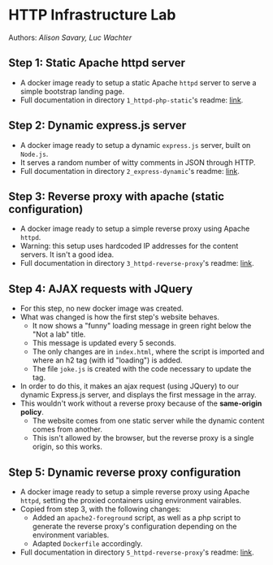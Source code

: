 # HTTP Infrastructure Lab

Authors: _Alison Savary, Luc Wachter_

## Step 1: Static Apache httpd server

- A docker image ready to setup a static Apache `httpd` server to serve a simple bootstrap landing page.
- Full documentation in directory `1_httpd-php-static`'s readme: [link](1_httpd-php-static/README.md).

## Step 2: Dynamic express.js server

- A docker image ready to setup a dynamic `express.js` server, built on `Node.js`.
- It serves a random number of witty comments in JSON through HTTP.
- Full documentation in directory `2_express-dynamic`'s readme: [link](2_express-dynamic/README.md).

## Step 3: Reverse proxy with apache (static configuration)

- A docker image ready to setup a simple reverse proxy using Apache `httpd`.
- Warning: this setup uses hardcoded IP addresses for the content servers. It isn't a good idea.
- Full documentation in directory `3_httpd-reverse-proxy`'s readme: [link](3_httpd-reverse-proxy/README.md).

## Step 4: AJAX requests with JQuery

- For this step, no new docker image was created.
- What was changed is how the first step's website behaves.
  - It now shows a "funny" loading message in green right below the "Not a lab" title.
  - This message is updated every 5 seconds.
  - The only changes are in `index.html`, where the script is imported and where an h2 tag (with id "loading") is added.
  - The file `joke.js` is created with the code necessary to update the tag.
- In order to do this, it makes an ajax request (using JQuery) to our dynamic Express.js server, and displays the first message in the array.
- This wouldn't work without a reverse proxy because of the **same-origin policy**.
  - The website comes from one static server while the dynamic content comes from another.
  - This isn't allowed by the browser, but the reverse proxy is a single origin, so this works.

## Step 5: Dynamic reverse proxy configuration

- A docker image ready to setup a simple reverse proxy using Apache `httpd`, setting the proxied containers using environment vairables.
- Copied from step 3, with the following changes:
  - Added an `apache2-foreground` script, as well as a php script to generate the reverse proxy's configuration depending on the environment variables.
  - Adapted `Dockerfile` accordingly.
- Full documentation in directory `5_httpd-reverse-proxy`'s readme: [link](5_httpd-reverse-proxy/README.md).
